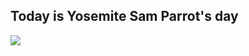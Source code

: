 <h2>Today is Yosemite Sam Parrot's day</h2><img src="https://raw.githubusercontent.com/jmhobbs/cultofthepartyparrot.com/master/parrots/hd/yosemitesamparrot.gif" />
